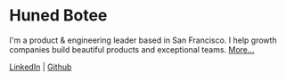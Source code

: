 # Huned Botee

I'm a product & engineering leader based in San Francisco. I help growth companies build beautiful products and exceptional teams. [More...](about/)

[LinkedIn](https://www.linkedin.com/in/huned/) \| [Github](https://github.com/huned/)
